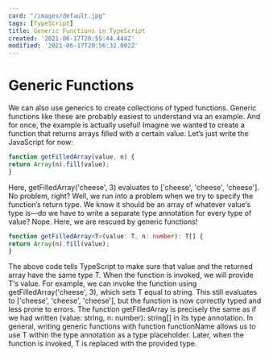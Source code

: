```yaml
---
card: "/images/default.jpg"
tags: [TypeScript]
title: Generic Functions in TypeScript
created: '2021-06-17T20:55:44.444Z'
modified: '2021-06-17T20:56:32.002Z'
---
```

# Generic Functions
We can also use generics to create collections of typed functions. Generic functions like these are probably easiest to understand via an example. And for once, the example is actually useful! Imagine we wanted to create a function that returns arrays filled with a certain value. Let’s just write the JavaScript for now:
```js
function getFilledArray(value, n) {
return Array(n).fill(value);
}
```
Here, getFilledArray('cheese', 3) evaluates to ['cheese', 'cheese', 'cheese']. No problem, right? Well, we run into a problem when we try to specify the function’s return type. We know it should be an array of whatever value‘s type is—do we have to write a separate type annotation for every type of value? Nope. Here, we are rescued by generic functions!
```ts
function getFilledArray<T>(value: T, n: number): T[] {
return Array(n).fill(value);
}
```
The above code tells TypeScript to make sure that value and the returned array have the same type T. When the function is invoked, we will provide T‘s value. For example, we can invoke the function using getFilledArray<string>('cheese', 3), which sets T equal to string. This still evaluates to ['cheese', 'cheese', 'cheese'], but the function is now correctly typed and less prone to errors. The function getFilledArray<string> is precisely the same as if we had written (value: string, n: number): string[] in its type annotation.
In general, writing generic functions with function functionName<T> allows us to use T within the type annotation as a type placeholder. Later, when the function is invoked, T is replaced with the provided type.

